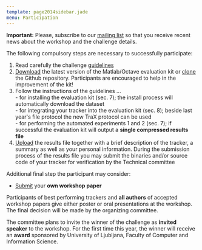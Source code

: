 ```yaml
---
template: page2014sidebar.jade
menu: Participation
---
```



<b>Important:</b> Please, subscribe to our [mailing list](https://service.ait.ac.at/mailman/listinfo/votchallenge) so that you receive recent news about the workshop and the challenge details.

The following compulsory steps are necessary to successfully participate:

1. Read carefully the challenge [guidelines](/vot2014/download/vot2014-guidelines.pdf)
2. [Download](https://github.com/vicoslab/vot-toolkit/archive/master.zip) the latest version of the Matlab/Octave evaluation kit or [clone](https://github.com/vicoslab/vot-toolkit) the Github repository. Participants are encouraged to help in the improvement of the kit!
3. Follow the instructions of the guidelines ...
<br>- for installing the evaluation kit (sec. 7);  the install process will automatically download the dataset
<br>- for integrating your tracker into the evaluation kit (sec. 8); beside last year's file protocol the new TraX protocol can be used
<br>- for performing the automated experiments 1 and 2 (sec. 7); if successful the evaluation kit will output a <b>single compressed results file</b>
4. [Upload](/vot2014/submission.html) the results file together with a brief description of the tracker, a summary as well as your personal information. During the submission process of the results file you may submit the binaries and/or source code of your tracker for verification by the Technical committee

Additional final step the participant may consider:

- [Submit](/vot2014/submission.html) your <b>own workshop paper</b>

Participants of best performing trackers and <b>all authors</b> of accepted workshop papers give either poster or oral presentations at the workshop. The final decision will be made by the organizing committee.

The committee plans to invite the winner of the challenge as <b>invited speaker</b> to the workshop. For the first time this year, the winner will receive an <b>award</b> sponsored by University of Ljubljana, Faculty of Computer and Information Science.
